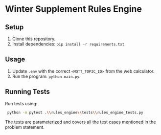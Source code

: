 # Winter Supplement Rules Engine

## Setup

1. Clone this repository.
2. Install dependencies: `pip install -r requirements.txt`.

## Usage

1. Update `.env` with the correct `<MQTT_TOPIC_ID>` from the web calculator.
2. Run the program: `python main.py`.

## Running Tests

Run tests using:

```bash
 python -m pytest .\\rules_engine\\tests\\rules_engine_tests.py
```

The tests are parameterized and covers all the test cases mentioned in the problem statement.
